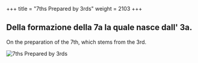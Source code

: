 +++
title = "7ths Prepared by 3rds"
weight = 2103
+++

## Della formazione della 7a la quale nasce dall' 3a.

On the preparation of the 7th, which stems from the 3rd.

![7ths Prepared by 3rds](/img/07DurReg.jpg)
